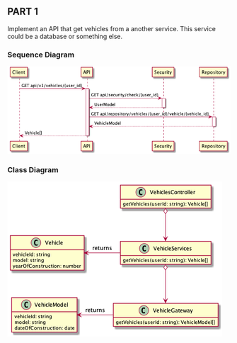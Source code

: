 ## PART 1

Implement an API that get vehicles from a another service. This service could be a database or something else.

### Sequence Diagram
![sequence diagram](Docs/get-vehicles/sequence_diagram.png)

### Class Diagram
![class diagram](Docs/get-vehicles/1_class_diagram.png)
